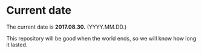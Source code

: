 # Current date

The current date is **2017.08.30.** (YYYY.MM.DD.)

This repository will be good when the world ends, so we will know how long it lasted.